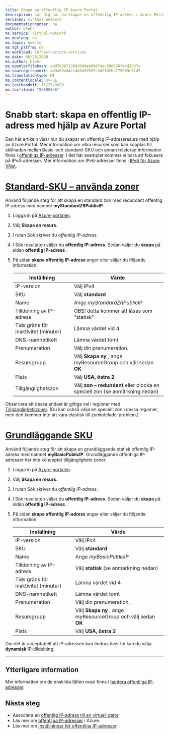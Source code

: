 ```yaml
---
title: Skapa en offentlig IP-Azure Portal
description: Lär dig hur du skapar en offentlig IP-adress i Azure Portal
services: virtual-network
documentationcenter: na
author: blehr
ms.service: virtual-network
ms.devlang: na
ms.topic: how-to
ms.tgt_pltfrm: na
ms.workload: infrastructure-services
ms.date: 08/28/2020
ms.author: blehr
ms.openlocfilehash: add763b713b93604e089d7aec586876fecd2887c
ms.sourcegitcommit: a43a59e44c14d349d597c3d2fd2bc779989c71d7
ms.translationtype: MT
ms.contentlocale: sv-SE
ms.lasthandoff: 11/25/2020
ms.locfileid: "95895646"
---
```

# <a name="quickstart-create-a-public-ip-address-using-the-azure-portal"></a>Snabb start: skapa en offentlig IP-adress med hjälp av Azure Portal

Den här artikeln visar hur du skapar en offentlig IP-adressresurs med hjälp av Azure Portal. Mer information om vilka resurser som kan kopplas till, skillnaden mellan Basic-och standard-SKU och annan relaterad information finns i [offentliga IP-adresser](https://docs.microsoft.com/azure/virtual-network/public-ip-addresses).  I det här exemplet kommer vi bara att fokusera på IPv4-adresser. Mer information om IPv6-adresser finns i [IPv6 för Azure VNet](https://docs.microsoft.com/azure/virtual-network/ipv6-overview).

# <a name="standard-sku---using-zones"></a>[**Standard-SKU – använda zoner**](#tab/option-create-public-ip-standard-zones)

Använd följande steg för att skapa en standard zon med redundant offentlig IP-adress med namnet **myStandardZRPublicIP**.

1. Logga in på [Azure-portalen](https://portal.azure.com/).
2. Välj **Skapa en resurs**. 
3. I rutan Sök skriver du *offentlig IP-adress*.
4. I Sök resultaten väljer du **offentlig IP-adress**. Sedan väljer du **skapa** på sidan **offentlig IP-adress** .
5. På sidan **skapa offentlig IP-adress** anger eller väljer du följande information: 

    | Inställning                 | Värde                       |
    | ---                     | ---                         |
    | IP-version              | Välj IPv4                 |    
    | SKU                     | Välj **standard**         |
    | Name                    | Ange *myStandardZRPublicIP*          |
    | Tilldelning av IP-adress   | OBS! detta kommer att låsas som "statisk"                                        |
    | Tids gräns för inaktivitet (minuter)  | Lämna värdet vid 4        |
    | DNS-namnetikett          | Lämna värdet tomt    |
    | Prenumeration            | Välj din prenumeration.   |
    | Resursgrupp          | Välj **Skapa ny** , ange myResourceGroup och välj sedan **OK** |
    | Plats                | Välj **USA, östra 2**      |
    | Tillgänglighetszon       | Välj **zon – redundant** eller plocka en speciell zon (se anmärkning nedan) |

Observera att dessa endast är giltiga val i regioner med [Tillgänglighetszoner](https://docs.microsoft.com/azure/availability-zones/az-overview?toc=/azure/virtual-network/toc.json#availability-zones).  (Du kan också välja en speciell zon i dessa regioner, men den kommer inte att vara elastisk till zonindelade-problem.)

# <a name="basic-sku"></a>[**Grundläggande SKU**](#tab/option-create-public-ip-basic)

Använd följande steg för att skapa en grundläggande statisk offentlig IP-adress med namnet **myBasicPublicIP**.  Grundläggande offentliga IP-adresser har inte konceptet tillgänglighets zoner.

1. Logga in på [Azure-portalen](https://portal.azure.com/).
2. Välj **Skapa en resurs**. 
3. I rutan Sök skriver du *offentlig IP-adress*.
4. I Sök resultaten väljer du **offentlig IP-adress**. Sedan väljer du **skapa** på sidan **offentlig IP-adress** .
5. På sidan **skapa offentlig IP-adress** anger eller väljer du följande information: 

    | Inställning                 | Värde                       |
    | ---                     | ---                         |
    | IP-version              | Välj IPv4                 |    
    | SKU                     | Välj **standard**         |
    | Name                    | Ange *myBasicPublicIP*          |
    | Tilldelning av IP-adress   | Välj **statisk** (se anmärkning nedan)                                     |
    | Tids gräns för inaktivitet (minuter)  | Lämna värdet vid 4        |
    | DNS-namnetikett          | Lämna värdet tomt    |
    | Prenumeration            | Välj din prenumeration.   |
    | Resursgrupp          | Välj **Skapa ny** , ange myResourceGroup och välj sedan **OK** |
    | Plats                | Välj **USA, östra 2**      |

Om det är acceptabelt att IP-adressen kan ändras över tid kan du välja **dynamisk** IP-tilldelning.

---

## <a name="additional-information"></a>Ytterligare information 

Mer information om de enskilda fälten ovan finns i [hantera offentliga IP-adresser](https://docs.microsoft.com/azure/virtual-network/virtual-network-public-ip-address#create-a-public-ip-address).

## <a name="next-steps"></a>Nästa steg
- Associera en [offentlig IP-adress till en virtuell dator](https://docs.microsoft.com/azure/virtual-network/associate-public-ip-address-vm#azure-portal)
- Läs mer om [offentliga IP-adresser](virtual-network-ip-addresses-overview-arm.md#public-ip-addresses) i Azure.
- Läs mer om [Inställningar för offentliga IP-adresser](virtual-network-public-ip-address.md#create-a-public-ip-address).